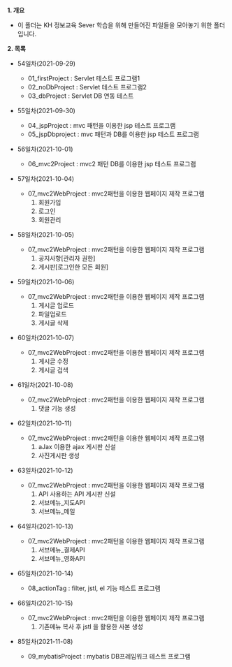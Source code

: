**1. 개요**
- 이 폴더는 KH 정보교육 Sever 학습을 위해 만들어진 파일들을 모아놓기 위한 폴더입니다.

**2. 목록**
- 54일차(2021-09-29)
  - 01_firstProject : Servlet 테스트 프로그램1
  - 02_noDbProject : Servlet 테스트 프로그램2
  - 03_dbProject : Servlet DB 연동 테스트

- 55일차(2021-09-30)
  - 04_jspProject : mvc 패턴을 이용한 jsp 테스트 프로그램
  - 05_jspDbproject : mvc 패턴과 DB를 이용한 jsp 테스트 프로그램

- 56일차(2021-10-01)
  - 06_mvc2Project : mvc2 패턴 DB를 이용한 jsp 테스트 프로그램

- 57일차(2021-10-04)
   - 07_mvc2WebProject : mvc2패턴을 이용한 웹페이지 제작 프로그램
       1. 회원가입
       2. 로그인
       3. 회원관리
      
- 58일차(2021-10-05)
  - 07_mvc2WebProject : mvc2패턴을 이용한 웹페이지 제작 프로그램
       1. 공지사항[관리자 권한]
       2. 게시판[로그인한 모든 회원]
 
 - 59일차(2021-10-06)
   - 07_mvc2WebProject : mvc2패턴을 이용한 웹페이지 제작 프로그램
       1. 게시글 업로드
       2. 파일업로드 
       3. 게시글 삭제
 - 60일차(2021-10-07)
   - 07_mvc2WebProject : mvc2패턴을 이용한 웹페이지 제작 프로그램
       1. 게시글 수정 
       2. 게시글 검색
 
 - 61일차(2021-10-08)
   - 07_mvc2WebProject : mvc2패턴을 이용한 웹페이지 제작 프로그램
       1. 댓글 기능 생성
       
 - 62일차(2021-10-11)
   - 07_mvc2WebProject : mvc2패턴을 이용한 웹페이지 제작 프로그램
       1. aJax 이용한 ajax 게시판 신설
       2. 사진게시판 생성

 - 63일차(2021-10-12)
   - 07_mvc2WebProject : mvc2패턴을 이용한 웹페이지 제작 프로그램
       1. API 사용하는 API 게시판 신설
       2. 서브메뉴_지도API
       3. 서브메뉴_메일
 
 - 64일차(2021-10-13)
   - 07_mvc2WebProject : mvc2패턴을 이용한 웹페이지 제작 프로그램
       1. 서브메뉴_결제API
       2. 서브메뉴_영화API

 - 65일차(2021-10-14)
   - 08_actionTag : filter, jstl, el 기능 테스트 프로그램

 - 66일차(2021-10-15)
   - 07_mvc2WebProject : mvc2패턴을 이용한 웹페이지 제작 프로그램
       1. 기존메뉴 복사 후 jstl 을 활용한 사본 생성 

 - 85일차(2021-11-08)
   - 09_mybatisProject : mybatis DB프레임워크 테스트 프로그램
